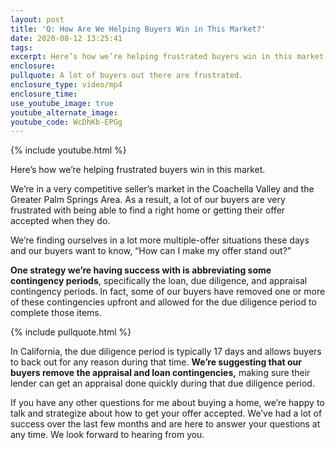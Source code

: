 ```yaml
---
layout: post
title: 'Q: How Are We Helping Buyers Win in This Market?'
date: 2020-08-12 13:25:41
tags:
excerpt: Here’s how we’re helping frustrated buyers win in this market.
enclosure:
pullquote: A lot of buyers out there are frustrated.
enclosure_type: video/mp4
enclosure_time:
use_youtube_image: true
youtube_alternate_image:
youtube_code: WcDhKb-EPGg
---
```


{% include youtube.html %}

Here’s how we’re helping frustrated buyers win in this market.

We’re in a very competitive seller’s market in the Coachella Valley and the Greater Palm Springs Area. As a result, a lot of our buyers are very frustrated with being able to find a right home or getting their offer accepted when they do.

We’re finding ourselves in a lot more multiple-offer situations these days and our buyers want to know, “How can I make my offer stand out?”

**One strategy we’re having success with is abbreviating some contingency periods**, specifically the loan, due diligence, and appraisal contingency periods. In fact, some of our buyers have removed one or more of these contingencies upfront and allowed for the due diligence period to complete those items.&nbsp;

{% include pullquote.html %}

In California, the due diligence period is typically 17 days and allows buyers to back out for any reason during that time. **We’re suggesting that our buyers remove the appraisal and loan contingencies,** making sure their lender can get an appraisal done quickly during that due diligence period.

If you have any other questions for me about buying a home, we’re happy to talk and strategize about how to get your offer accepted. We’ve had a lot of success over the last few months and are here to answer your questions at any time. We look forward to hearing from you.